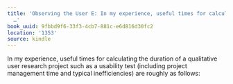 ```yaml
---
title: 'Observing the User E: In my experience, useful times for calculating the duration
  …'
book_uuid: 9fbbd9f6-33f3-4cb7-881c-e6d816d30fc2
location: '1353'
source: kindle
---
```


In my experience, useful times for calculating the duration of a qualitative user research project such as a usability test (including project management time and typical inefficiencies) are roughly as follows: